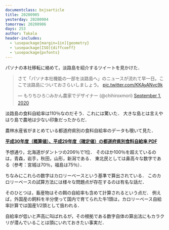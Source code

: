 ```yaml
---
documentclass: bxjsarticle
title: 20200905
yesterday: 20200904
tomorrow: 20200906
days: 253
author: Takala
header-includes:
  - \usepackage[margin=1in]{geometry}
  - \usepackage[ISO]{diffcoeff}
  - \usepackage{pxfonts}
---
```




パソナの本社移転に絡めて，淡路島を紹介するツイートを見かけた．


<blockquote class="twitter-tweet"><p lang="ja" dir="ltr">さて「パソナ本社機能の一部を淡路島へ」のニュースが流れて早一日。ここで淡路島についておさらいしましょう。 <a href="https://t.co/KKAyANvc9k">pic.twitter.com/KKAyANvc9k</a></p>&mdash; もりちひろ🌕みかん農家でデザイナー (@chihiroxmori) <a href="https://twitter.com/chihiroxmori/status/1300809104676409345?ref_src=twsrc%5Etfw">September 1, 2020</a></blockquote> <script async src="https://platform.twitter.com/widgets.js" charset="utf-8"></script>



淡路島の食料自給率は110％なのだそう．これには驚いた．
大きな島とは言えやはり島で農地は少ない印象だったからだ．



農林水産省がまとめている都道府県別の食料自給率のデータも覗いて見た．


**[平成30年度（概算値）、平成29年度（確定値）の都道府県別食料自給率 PDF](https://www.maff.go.jp/j/zyukyu/zikyu_ritu/attach/pdf/zikyu_10-9.pdf)**



予想通り，北海道がダントツの206％で1位．
そのほか100％を超えているのは，青森，岩手，秋田，山形，新潟である．
東北民としては鼻高々な数字である（参考：宮城は70％，福島は75％）．



ちなみにこれらの数字はカロリーベースという基準で算出されている．
このカロリーベースの試算方法には様々な問題点が存在するのは有名な話だ．


そのひとつは，畜産物はその餌の自給率も含めて計算されるという点だ．
例えば，外国産の飼料を半分使って国内で育てられた牛1頭は，カロリーベース自給率計算では国産1/2頭として扱われる．



自給率が低いと声高に叫ばれるが，その根拠である数字自体の算出法にもカラクリが潜んでいることは頭にいれておきたい事実だ．
